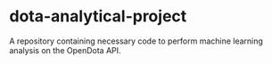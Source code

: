 # dota-analytical-project
A repository containing necessary code to perform machine learning analysis on the OpenDota API.
